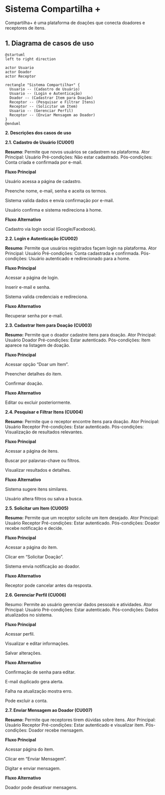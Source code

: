 # Sistema Compartilha +

Compartilha+ é uma plataforma de doações que conecta doadores e receptores de itens.

## 1. Diagrama de casos de uso

```plantuml
@startuml
left to right direction

actor Usuario
actor Doador
actor Receptor

rectangle "Sistema Compartilha+" {
  Usuario -- (Cadastro de Usuário)
  Usuario -- (Login e Autenticação)
  Doador -- (Cadastrar Item para Doação)
  Receptor -- (Pesquisar e Filtrar Itens)
  Receptor -- (Solicitar um Item)
  Usuario -- (Gerenciar Perfil)
  Receptor -- (Enviar Mensagem ao Doador)
}
@enduml
```

**2. Descrições dos casos de uso**

**2.1. Cadastro de Usuário (CU001)**

**Resumo**: Permite que novos usuários se cadastrem na plataforma.
Ator Principal: Usuário
Pré-condições: Não estar cadastrado.
Pós-condições: Conta criada e confirmada por e-mail.

**Fluxo Principal**

Usuário acessa a página de cadastro.

Preenche nome, e-mail, senha e aceita os termos.

Sistema valida dados e envia confirmação por e-mail.

Usuário confirma e sistema redireciona à home.

**Fluxo Alternativo**

Cadastro via login social (Google/Facebook).

**2.2. Login e Autenticação (CU002)**

**Resumo**: Permite que usuários registrados façam login na plataforma.
Ator Principal: Usuário
Pré-condições: Conta cadastrada e confirmada.
Pós-condições: Usuário autenticado e redirecionado para a home.

**Fluxo Principal**

Acessar a página de login.

Inserir e-mail e senha.

Sistema valida credenciais e redireciona.

**Fluxo Alternativo**

Recuperar senha por e-mail.

**2.3. Cadastrar Item para Doação (CU003)**

**Resumo:** Permite que o doador cadastre itens para doação.
Ator Principal: Usuário Doador
Pré-condições: Estar autenticado.
Pós-condições: Item aparece na listagem de doação.

**Fluxo Principal**

Acessar opção “Doar um Item”.

Preencher detalhes do item.

Confirmar doação.

**Fluxo Alternativo**

Editar ou excluir posteriormente.

**2.4. Pesquisar e Filtrar Itens (CU004)**

**Resumo:** Permite que o receptor encontre itens para doação.
Ator Principal: Usuário Receptor
Pré-condições: Estar autenticado.
Pós-condições: Visualização de resultados relevantes.

**Fluxo Principal**

Acessar a página de itens.

Buscar por palavras-chave ou filtros.

Visualizar resultados e detalhes.

**Fluxo Alternativo**

Sistema sugere itens similares.

Usuário altera filtros ou salva a busca.

**2.5. Solicitar um Item (CU005)**

**Resumo:** Permite que um receptor solicite um item desejado.
Ator Principal: Usuário Receptor
Pré-condições: Estar autenticado.
Pós-condições: Doador recebe notificação e decide.

**Fluxo Principal**

Acessar a página do item.

Clicar em “Solicitar Doação”.

Sistema envia notificação ao doador.

**Fluxo Alternativo**

Receptor pode cancelar antes da resposta.

**2.6. Gerenciar Perfil (CU006)**

Resumo: Permite ao usuário gerenciar dados pessoais e atividades.
Ator Principal: Usuário
Pré-condições: Estar autenticado.
Pós-condições: Dados atualizados no sistema.

**Fluxo Principal**

Acessar perfil.

Visualizar e editar informações.

Salvar alterações.

**Fluxo Alternativo**

Confirmação de senha para editar.

E-mail duplicado gera alerta.

Falha na atualização mostra erro.

Pode excluir a conta.

**2.7. Enviar Mensagem ao Doador (CU007)**

**Resumo:** Permite que receptores tirem dúvidas sobre itens.
Ator Principal: Usuário Receptor
Pré-condições: Estar autenticado e visualizar item.
Pós-condições: Doador recebe mensagem.

**Fluxo Principal**

Acessar página do item.

Clicar em “Enviar Mensagem”.

Digitar e enviar mensagem.

**Fluxo Alternativo**

Doador pode desativar mensagens.
